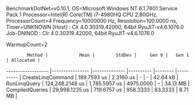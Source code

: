 
BenchmarkDotNet=v0.10.1, OS=Microsoft Windows NT 6.1.7601 Service Pack 1
Processor=Intel(R) Core(TM) i7-4980HQ CPU 2.80GHz, ProcessorCount=4
Frequency=10000000 Hz, Resolution=100.0000 ns, Timer=UNKNOWN
  [Host]     : Clr 4.0.30319.42000, 64bit RyuJIT-v4.6.1076.0
  Job-DNINOD : Clr 4.0.30319.42000, 64bit RyuJIT-v4.6.1076.0

WarmupCount=2  

            Method |            Mean |        StdDev |     Gen 0 |   Gen 1 | Allocated |
------------------ |---------------- |-------------- |---------- |-------- |---------- |
 CreateLinqCommand |     189.7593 us |     2.3160 us |         - |       - |  42.64 kB |
      RunLinqQuery | 124,248.2148 us | 1,785.5957 us | 4975.0000 |       - |  34.13 MB |
   CompiledQueries |  29,998.1235 us |   719.6757 us |  958.3333 | 83.3333 |   8.71 MB |
